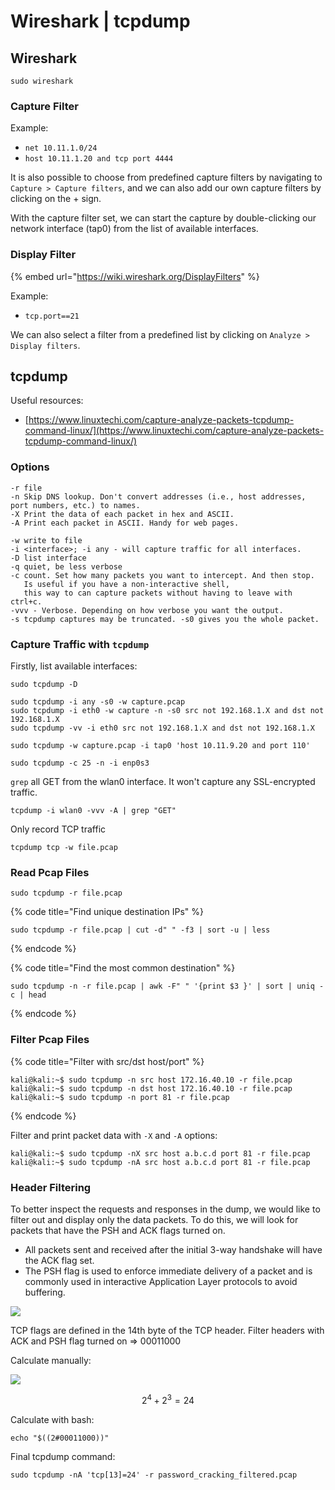# Wireshark \| tcpdump

## Wireshark

`sudo wireshark`

### Capture Filter

Example:

* `net 10.11.1.0/24`
* `host 10.11.1.20 and tcp port 4444`

It is also possible to choose from predefined capture filters by navigating to `Capture > Capture filters`, and we can also add our own capture filters by clicking on the + sign. 

With the capture filter set, we can start the capture by double-clicking our network interface \(tap0\) from the list of available interfaces.

### Display Filter

{% embed url="https://wiki.wireshark.org/DisplayFilters" %}

Example:

* `tcp.port==21`

We can also select a filter from a predefined list by clicking on `Analyze > Display filters`.

## tcpdump

Useful resources:

* [https://www.linuxtechi.com/capture-analyze-packets-tcpdump-command-linux/](https://www.linuxtechi.com/capture-analyze-packets-tcpdump-command-linux/)

### Options

```text
-r file
-n Skip DNS lookup. Don't convert addresses (i.e., host addresses, port numbers, etc.) to names.
-X Print the data of each packet in hex and ASCII.
-A Print each packet in ASCII. Handy for web pages. 

-w write to file
-i <interface>; -i any - will capture traffic for all interfaces.
-D list interface
-q quiet, be less verbose
-c count. Set how many packets you want to intercept. And then stop. 
   Is useful if you have a non-interactive shell, 
   this way to can capture packets without having to leave with ctrl+c.
-vvv - Verbose. Depending on how verbose you want the output.
-s tcpdump captures may be truncated. -s0 gives you the whole packet.
```

### Capture Traffic with `tcpdump`

Firstly, list available interfaces:

```text
sudo tcpdump -D
```

```text
sudo tcpdump -i any -s0 -w capture.pcap
sudo tcpdump -i eth0 -w capture -n -s0 src not 192.168.1.X and dst not 192.168.1.X
sudo tcpdump -vv -i eth0 src not 192.168.1.X and dst not 192.168.1.X
```

```text
sudo tcpdump -w capture.pcap -i tap0 'host 10.11.9.20 and port 110'
```

```text
sudo tcpdump -c 25 -n -i enp0s3
```

`grep` all GET from the wlan0 interface. It won't capture any SSL-encrypted traffic.

```text
tcpdump -i wlan0 -vvv -A | grep "GET"
```

Only record TCP traffic

```text
tcpdump tcp -w file.pcap
```

### Read Pcap Files

```text
sudo tcpdump -r file.pcap
```

{% code title="Find unique destination IPs" %}
```text
sudo tcpdump -r file.pcap | cut -d" " -f3 | sort -u | less
```
{% endcode %}

{% code title="Find the most common destination" %}
```text
sudo tcpdump -n -r file.pcap | awk -F" " '{print $3 }' | sort | uniq -c | head
```
{% endcode %}

### Filter Pcap Files

{% code title="Filter with src/dst host/port" %}
```text
kali@kali:~$ sudo tcpdump -n src host 172.16.40.10 -r file.pcap
kali@kali:~$ sudo tcpdump -n dst host 172.16.40.10 -r file.pcap
kali@kali:~$ sudo tcpdump -n port 81 -r file.pcap
```
{% endcode %}

Filter and print packet data with `-X` and `-A` options:

```text
kali@kali:~$ sudo tcpdump -nX src host a.b.c.d port 81 -r file.pcap
kali@kali:~$ sudo tcpdump -nA src host a.b.c.d port 81 -r file.pcap
```

### Header Filtering

To better inspect the requests and responses in the dump, we would like to filter out and display only the data packets. To do this, we will look for packets that have the PSH and ACK flags turned on. 

* All packets sent and received after the initial 3-way handshake will have the ACK flag set. 
* The PSH flag is used to enforce immediate delivery of a packet and is commonly used in interactive Application Layer protocols to avoid buffering.

![](https://lh4.googleusercontent.com/8fWozK0353E-DuJNxmFjWWi4S2JGjyEhK_56nFNO7AE9jW3EmAENIyXKFOtUDle9i05HrHz1Ss1J4HnF6jnSiW-YzWSA34QeFP9pIrBCD6GETVlxj01xyVnXkn6by6wbNKcc_DtF)

TCP flags are defined in the 14th byte of the TCP header. Filter headers with ACK and PSH flag turned on =&gt; 00011000

Calculate manually:

![](https://lh6.googleusercontent.com/ZBnT60_Ww2d8tBu_K14tdKwmrZ2HmrGJnbwmY38zPa9UEzblsgnKKFOAGxHse87ByIJJoXcOTQ4rMkvfY0HaTL9mMLUx4xZKykvI7odShXpMPrQMc6wl6AIjRRRlrhmEoglgn-4V)

$$
2^4 + 2^3 = 24
$$

Calculate with bash:

```text
echo "$((2#00011000))"
```

Final tcpdump command:

```text
sudo tcpdump -nA 'tcp[13]=24' -r password_cracking_filtered.pcap
```



